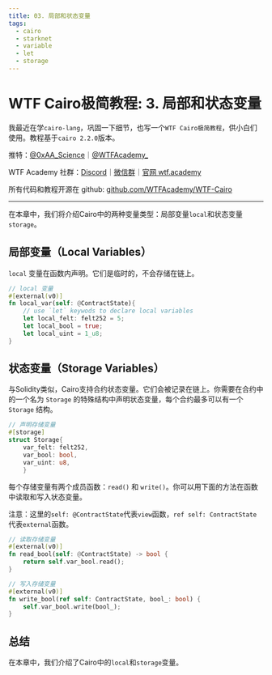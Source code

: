 ```yaml
---
title: 03. 局部和状态变量
tags:
  - cairo
  - starknet
  - variable
  - let
  - storage
---
```

# WTF Cairo极简教程: 3. 局部和状态变量

我最近在学`cairo-lang`，巩固一下细节，也写一个`WTF Cairo极简教程`，供小白们使用。教程基于`cairo 2.2.0`版本。

推特：[@0xAA_Science](https://twitter.com/0xAA_Science)｜[@WTFAcademy_](https://twitter.com/WTFAcademy_)

WTF Academy 社群：[Discord](https://discord.gg/5akcruXrsk)｜[微信群](https://docs.google.com/forms/d/e/1FAIpQLSe4KGT8Sh6sJ7hedQRuIYirOoZK_85miz3dw7vA1-YjodgJ-A/viewform?usp=sf_link)｜[官网 wtf.academy](https://wtf.academy)

所有代码和教程开源在 github: [github.com/WTFAcademy/WTF-Cairo](https://github.com/WTFAcademy/WTF-Cairo)

---

在本章中，我们将介绍Cairo中的两种变量类型：局部变量`local`和状态变量`storage`。

## 局部变量（Local Variables）

`local` 变量在函数内声明。它们是临时的，不会存储在链上。

```rust
// local 变量
#[external(v0)]
fn local_var(self: @ContractState){
    // use `let` keywods to declare local variables 
    let local_felt: felt252 = 5;
    let local_bool = true;
    let local_uint = 1_u8;
}
```

## 状态变量（Storage Variables）

与Solidity类似，Cairo支持合约状态变量。它们会被记录在链上。你需要在合约中的一个名为 `Storage` 的特殊结构中声明状态变量，每个合约最多可以有一个 `Storage` 结构。

```rust
// 声明存储变量
#[storage]
struct Storage{
    var_felt: felt252,
    var_bool: bool,
    var_uint: u8,
    }
```

每个存储变量有两个成员函数：`read()` 和 `write()`。你可以用下面的方法在函数中读取和写入状态变量。

注意：这里的`self: @ContractState`代表`view`函数，`ref self: ContractState`代表`external`函数。

```rust
// 读取存储变量
#[external(v0)]
fn read_bool(self: @ContractState) -> bool {
    return self.var_bool.read();
}

// 写入存储变量
#[external(v0)]
fn write_bool(ref self: ContractState, bool_: bool) {
    self.var_bool.write(bool_);
}
```

## 总结

在本章中，我们介绍了Cairo中的`local`和`storage`变量。